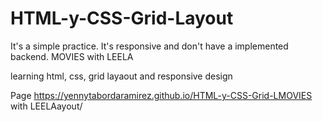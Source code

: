 # HTML-y-CSS-Grid-Layout
It's a simple practice. It's responsive and don't have a implemented backend. MOVIES with LEELA

learning html, css, grid layaout and responsive design

Page  https://yennytabordaramirez.github.io/HTML-y-CSS-Grid-LMOVIES with LEELAayout/
